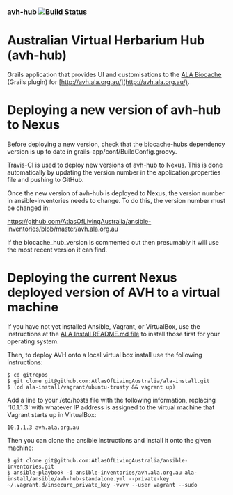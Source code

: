### avh-hub   [![Build Status](https://travis-ci.org/AtlasOfLivingAustralia/avh-hub.svg?branch=master)](https://travis-ci.org/AtlasOfLivingAustralia/avh-hub)

Australian Virtual Herbarium Hub (avh-hub)
==========================================

Grails application that provides UI and customisations to the [ALA Biocache](https://github.com/AtlasOfLivingAustralia/biocache-hubs)
(Grails plugin) for [http://avh.ala.org.au/](http://avh.ala.org.au/).

Deploying a new version of avh-hub to Nexus
===========================================

Before deploying a new version, check that the biocache-hubs dependency version is up to date in grails-app/conf/BuildConfig.groovy.

Travis-CI is used to deploy new versions of avh-hub to Nexus. This is done automatically by updating the version number in the application.properties file and pushing to GitHub.

Once the new version of avh-hub is deployed to Nexus, the version number in ansible-inventories needs to change. To do this, the version number must be changed in: 

https://github.com/AtlasOfLivingAustralia/ansible-inventories/blob/master/avh.ala.org.au

If the biocache_hub_version is commented out then presumably it will use the most recent version it can find.

Deploying the current Nexus deployed version of AVH to a virtual machine
========================================================================

If you have not yet installed Ansible, Vagrant, or VirtualBox, use the instructions at the [ALA Install README.md file](https://github.com/AtlasOfLivingAustralia/ala-install/blob/master/README.md) to install those first for your operating system.

Then, to deploy AVH onto a local virtual box install use the following instructions:

```
$ cd gitrepos
$ git clone git@github.com:AtlasOfLivingAustralia/ala-install.git
$ (cd ala-install/vagrant/ubuntu-trusty && vagrant up)
```

Add a line to your /etc/hosts file with the following information, replacing '10.1.1.3' with whatever IP address is assigned to the virtual machine that Vagrant starts up in VirtualBox:

```
10.1.1.3 avh.ala.org.au
```

Then you can clone the ansible instructions and install it onto the given machine:

```
$ git clone git@github.com:AtlasOfLivingAustralia/ansible-inventories.git
$ ansible-playbook -i ansible-inventories/avh.ala.org.au ala-install/ansible/avh-hub-standalone.yml --private-key ~/.vagrant.d/insecure_private_key -vvvv --user vagrant --sudo
```
